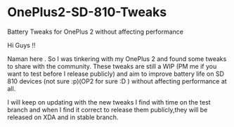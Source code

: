 # OnePlus2-SD-810-Tweaks
Battery Tweaks for OnePlus 2 without affecting performance

Hi Guys !!

Naman here . So I was tinkering with my OnePlus 2 and found some tweaks to share with the community. These tweaks are still a WIP (PM me if you want to test before I release publicly) and aim to improve battery life on SD 810 devices (not sure :p)(OP2 for sure :D ) without affecting performance at all.

I will keep on updating with the new tweaks I find with time on the test branch and when I find it correct to release them publicly,they will be released on XDA and in stable branch.

